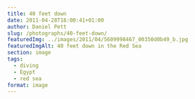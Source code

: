 ```yaml
---
title: 40 feet down
date: 2011-04-28T16:00:41+01:00
author: Daniel Pett
slug: /photographs/40-feet-down/
featuredImg: ../images/2011/04/5609998467_00350d0b49_b.jpg
featuredImgAlt: 40 feet down in the Red Sea
section: image
tags:
  - diving
  - Egypt
  - red sea
format: image
---
```

